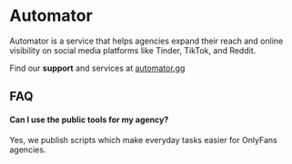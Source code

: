 # Automator

Automator is a service that helps agencies expand their reach and online visibility on social media platforms like Tinder, TikTok, and Reddit.

Find our **support** and services at [automator.gg](automator.gg)

## FAQ

#### Can I use the public tools for my agency?

Yes, we publish scripts which make everyday tasks easier for OnlyFans agencies.
